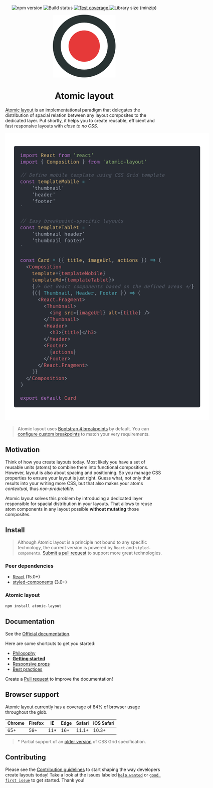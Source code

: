 <p align="center">
  <img src="https://img.shields.io/npm/v/atomic-layout.svg" alt="npm version" />
  <img src="https://img.shields.io/circleci/project/github/kettanaito/atomic-layout/master.svg" alt="Build status" />
  <a href="https://coveralls.io/github/kettanaito/atomic-layout">
    <img src="https://coveralls.io/repos/github/kettanaito/atomic-layout/badge.svg" alt="Test coverage" />
  </a>
  <img src="https://img.shields.io/bundlephobia/minzip/atomic-layout.svg" alt="Library size (minzip)" />
</p>

<p align="center">
  <img src="./logo.png" alt="Atomic layout" />
</p>

<h1 align="center">Atomic layout</h1>

[Atomic layout](https://github.com/kettanaito/atomic-layout) is an implementational paradigm that delegates the distribution of spacial relation between any layout composites to the dedicated layer. Put shortly, it helps you to create reusable, efficient and fast responsive layouts with _close to no CSS_.

<p align="center">
  <img src="example.png" style="max-width:650px" />
</p>

> Atomic layout uses [Bootstrap 4 breakpoints](https://getbootstrap.com/docs/4.0/layout/grid/#grid-options) by default. You can [configure custom breakpoints](https://redd.gitbook.io/atomic-layout/api/layout/configure) to match your very requirements.

## Motivation

Think of how you create layouts today. Most likely you have a set of reusable units \(atoms\) to combine them into functional compositions. However, layout is also about spacing and positioning. So you manage CSS properties to ensure your layout is just right. Guess what, not only that results into your writing more CSS, but that also makes your atoms _contextual_, thus _non-predictable_.

Atomic layout solves this problem by introducing a dedicated layer responsible for spacial distribution in your layouts. That allows to reuse atom components in any layout possible **without mutating** those composites.

## Install

> Although Atomic layout is a principle not bound to any specific technology, the current version is powered by `React` and `styled-components`. [Submit a pull request](https://github.com/kettanaito/atomic-layout/pulls) to support more great technologies.

### Peer dependencies

- [React](https://github.com/facebook/react) (15.0+)
- [styled-components](https://github.com/styled-components/styled-components) (3.0+)

### Atomic layout

```bash
npm install atomic-layout
```

## Documentation

See the [Official documentation](https://redd.gitbook.io/atomic-layout).

Here are some shortcuts to get you started:

- [Philosophy](https://redd.gitbook.io/atomic-layout/general/philosophy)
- [**Getting started**](https://redd.gitbook.io/atomic-layout/general/getting-started)
- [Responsive props](https://redd.gitbook.io/atomic-layout/fundamentals/responsive-props)
- [Best practices](https://redd.gitbook.io/atomic-layout/general/best-practices)

Create a [Pull request](https://github.com/kettanaito/atomic-layout/pulls) to improve the documentation!

## Browser support

Atomic layout currently has a coverage of 84% of browser usage throughout the glob.

| Chrome | Firefox | IE   | Edge | Safari | iOS Safari |
| ------ | ------- | ---- | ---- | ------ | ---------- |
| 65+    | 59+     | 11\* | 16+  | 11.1+  | 10.3+      |

> \* Partial support of an [older version](https://www.w3.org/TR/2011/WD-css3-grid-layout-20110407/) of CSS Grid specification.

## Contributing

Please see the [Contribution guidelines](https://redd.gitbook.io/atomic-layout/developers/contributing) to start shaping the way developers create layouts today! Take a look at the issues labeled [`help wanted`](https://github.com/kettanaito/atomic-layout/labels/help%20wanted) or [`good first issue`](https://github.com/kettanaito/atomic-layout/labels/good%20first%20issue) to get started. Thank you!
